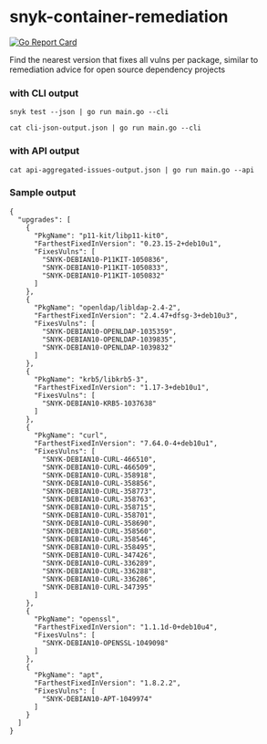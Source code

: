 # snyk-container-remediation
[![Go Report Card](https://goreportcard.com/badge/github.com/snyk-tech-services/snyk-container-remediation)](https://goreportcard.com/report/github.com/snyk-tech-services/snyk-container-remediation)

Find the nearest version that fixes all vulns per package,
similar to remediation advice for open source dependency projects

### with CLI output 
`snyk test --json | go run main.go --cli`

`cat cli-json-output.json | go run main.go --cli`

### with API output 
`cat api-aggregated-issues-output.json | go run main.go --api`

### Sample output
```
{
  "upgrades": [
    {
      "PkgName": "p11-kit/libp11-kit0",
      "FarthestFixedInVersion": "0.23.15-2+deb10u1",
      "FixesVulns": [
        "SNYK-DEBIAN10-P11KIT-1050836",
        "SNYK-DEBIAN10-P11KIT-1050833",
        "SNYK-DEBIAN10-P11KIT-1050832"
      ]
    },
    {
      "PkgName": "openldap/libldap-2.4-2",
      "FarthestFixedInVersion": "2.4.47+dfsg-3+deb10u3",
      "FixesVulns": [
        "SNYK-DEBIAN10-OPENLDAP-1035359",
        "SNYK-DEBIAN10-OPENLDAP-1039835",
        "SNYK-DEBIAN10-OPENLDAP-1039832"
      ]
    },
    {
      "PkgName": "krb5/libkrb5-3",
      "FarthestFixedInVersion": "1.17-3+deb10u1",
      "FixesVulns": [
        "SNYK-DEBIAN10-KRB5-1037638"
      ]
    },
    {
      "PkgName": "curl",
      "FarthestFixedInVersion": "7.64.0-4+deb10u1",
      "FixesVulns": [
        "SNYK-DEBIAN10-CURL-466510",
        "SNYK-DEBIAN10-CURL-466509",
        "SNYK-DEBIAN10-CURL-358918",
        "SNYK-DEBIAN10-CURL-358856",
        "SNYK-DEBIAN10-CURL-358773",
        "SNYK-DEBIAN10-CURL-358763",
        "SNYK-DEBIAN10-CURL-358715",
        "SNYK-DEBIAN10-CURL-358701",
        "SNYK-DEBIAN10-CURL-358690",
        "SNYK-DEBIAN10-CURL-358560",
        "SNYK-DEBIAN10-CURL-358546",
        "SNYK-DEBIAN10-CURL-358495",
        "SNYK-DEBIAN10-CURL-347426",
        "SNYK-DEBIAN10-CURL-336289",
        "SNYK-DEBIAN10-CURL-336288",
        "SNYK-DEBIAN10-CURL-336286",
        "SNYK-DEBIAN10-CURL-347395"
      ]
    },
    {
      "PkgName": "openssl",
      "FarthestFixedInVersion": "1.1.1d-0+deb10u4",
      "FixesVulns": [
        "SNYK-DEBIAN10-OPENSSL-1049098"
      ]
    },
    {
      "PkgName": "apt",
      "FarthestFixedInVersion": "1.8.2.2",
      "FixesVulns": [
        "SNYK-DEBIAN10-APT-1049974"
      ]
    }
  ]
}
```
